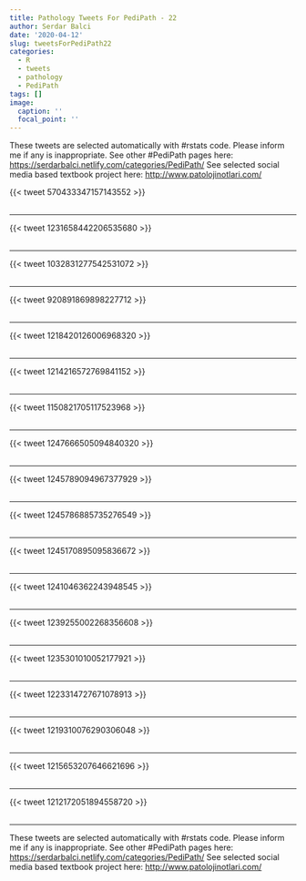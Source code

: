 ```yaml
---
title: Pathology Tweets For PediPath - 22
author: Serdar Balci
date: '2020-04-12'
slug: tweetsForPediPath22
categories:
  - R
  - tweets
  - pathology
  - PediPath
tags: []
image:
  caption: ''
  focal_point: ''
---
```



These tweets are selected automatically with #rstats code. Please inform me if any is inappropriate.
See other #PediPath pages here: https://serdarbalci.netlify.com/categories/PediPath/ 
See selected social media based textbook project here: http://www.patolojinotlari.com/

{{< tweet 570433347157143552 >}}
<br>
<br>
<hr>
{{< tweet 1231658442206535680 >}}
<br>
<br>
<hr>
{{< tweet 1032831277542531072 >}}
<br>
<br>
<hr>
{{< tweet 920891869898227712 >}}
<br>
<br>
<hr>
{{< tweet 1218420126006968320 >}}
<br>
<br>
<hr>
{{< tweet 1214216572769841152 >}}
<br>
<br>
<hr>
{{< tweet 1150821705117523968 >}}
<br>
<br>
<hr>
{{< tweet 1247666505094840320 >}}
<br>
<br>
<hr>
{{< tweet 1245789094967377929 >}}
<br>
<br>
<hr>
{{< tweet 1245786885735276549 >}}
<br>
<br>
<hr>
{{< tweet 1245170895095836672 >}}
<br>
<br>
<hr>
{{< tweet 1241046362243948545 >}}
<br>
<br>
<hr>
{{< tweet 1239255002268356608 >}}
<br>
<br>
<hr>
{{< tweet 1235301010052177921 >}}
<br>
<br>
<hr>
{{< tweet 1223314727671078913 >}}
<br>
<br>
<hr>
{{< tweet 1219310076290306048 >}}
<br>
<br>
<hr>
{{< tweet 1215653207646621696 >}}
<br>
<br>
<hr>
{{< tweet 1212172051894558720 >}}
<br>
<br>
<hr>


These tweets are selected automatically with #rstats code. Please inform me if any is inappropriate.
See other #PediPath pages here: https://serdarbalci.netlify.com/categories/PediPath/ 
See selected social media based textbook project here: http://www.patolojinotlari.com/
